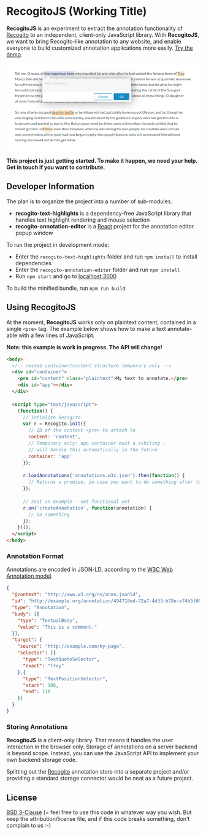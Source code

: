 # RecogitoJS (Working Title)

__RecogitoJS__ is an experiment to extract the annotation functionality
of [Recogito](https://recogito.pelagios.org) to an independent, client-only 
JavaScript library. With __RecogitoJS__, we want to bring Recogito-like 
annotation to any website, and enable everyone to build customized annotation
applications more easily. [Try the demo](https://pelagios.org/recogito-text-js/index.html).

![Screenshot](screenshot.png)

__This project is just getting started. To make it happen, we need your help. Get in touch if you want to contribute.__

## Developer Information

The plan is to organize the project into a number of sub-modules.

- __recogito-text-highlights__ is a dependency-free JavaScript
  library that handles text highlight rendering and mouse selection
- __recogito-annotation-editor__ is a [React](https://reactjs.org/)
  project for the annotation editor popup window

To run the project in development mode:

- Enter the `recogito-text-highlights` folder and run `npm install` to 
  install dependencies
- Enter the `recogito-annotation-editor` folder and run `npm install`
- Run `npm start` and go to [localhost:3000](http://localhost:3000)

To build the minified bundle, run `npm run build`.

## Using RecogitoJS

At the moment, __RecogitoJS__ works only on plaintext content, contained 
in a single `<pre>` tag. The example below shows how to make a text 
annotate-able with a few lines of JavaScript.

__Note: this example is work in progress. The API will change!__

```html
<body>
  <!-- nested container/content structure temporary only -->
  <div id="container">
    <pre id="content" class="plaintext">My text to annotate.</pre>
    <div id="app"></div>
  </div>

  <script type="text/javascript">
    (function() {
      // Intialize Recogito
      var r = Recogito.init({
        // ID of the content <pre> to attach to 
        content: 'content', 
        // Temporary only: app container must a sibiling -
        // will handle this automatically in the future
        container: 'app'
      });

      r.loadAnnotations('annotations.w3c.json').then(function() {
        // Returns a promise, in case you want to do something after loading
      });

      // Just an example - not functional yet 
      r.on('createAnnotation', function(annotation) {
        // Do something
      });
    })();
  </script>
</body>
```

### Annotation Format

Annotations are encoded in JSON-LD, according to the
[W3C Web Annotation model](https://www.w3.org/TR/annotation-model/).

```json
{
  "@context": "http://www.w3.org/ns/anno.jsonld",
  "id": "http://example.org/annotation/494718ed-72a7-4d33-b78e-e74b5f00259e",
  "type": "Annotation",
  "body": [{
    "type": "TextualBody",
    "value": "This is a comment."
  }],
  "target": {
    "source": "http://example.com/my-page",
    "selector": [{
      "type": "TextQuoteSelector",
      "exact": "Troy"
    },{
      "type": "TextPositionSelector",
      "start": 106,
      "end": 110
    }]
  }
}
```

### Storing Annotations

__RecogitoJS__ is a client-only library. That means it handles the
user interaction in the browser only. Storage of annotations on a server
backend is beyond scope. Instead, you can use the JavaScript API to 
implement your own backend storage code. 

Splitting out the [Recogito](https://github.com/pelagios/recogito2)
annotation store into a separate project and/or providing a standard
storage connector would be neat as a future project.

## License

[BSD 3-Clause](LICENSE) (= feel free to use this code in whatever way
you wish. But keep the attribution/license file, and if this code
breaks something, don't complain to us :-) 


